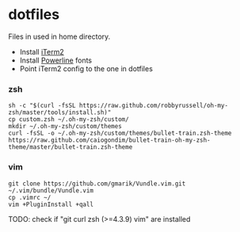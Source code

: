 # dotfiles
Files in used in home directory.

- Install [iTerm2](https://www.iterm2.com/downloads.html)
- Install [Powerline](https://github.com/powerline/fonts) fonts
- Point iTerm2 config to the one in dotfiles

### zsh
```
sh -c "$(curl -fsSL https://raw.github.com/robbyrussell/oh-my-zsh/master/tools/install.sh)"
cp custom.zsh ~/.oh-my-zsh/custom/
mkdir ~/.oh-my-zsh/custom/themes
curl -fsSL -o ~/.oh-my-zsh/custom/themes/bullet-train.zsh-theme https://raw.github.com/caiogondim/bullet-train-oh-my-zsh-theme/master/bullet-train.zsh-theme
```
### vim
```
git clone https://github.com/gmarik/Vundle.vim.git ~/.vim/bundle/Vundle.vim
cp .vimrc ~/
vim +PluginInstall +qall
```

TODO: check if "git curl zsh (>=4.3.9) vim" are installed

